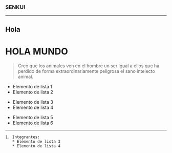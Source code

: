 ### SENKU!
---
Hola
---
HOLA MUNDO
==============
 > Creo que los animales ven en el hombre un ser igual a ellos que ha perdido de forma extraordinariamente peligrosa el sano intelecto animal.

- Elemento de lista 1
- Elemento de lista 2
* Elemento de lista 3
* Elemento de lista 4
+ Elemento de lista 5
+ Elemento de lista 6

---
~~~
1. Integrantes:
   * Elemento de lista 3
   * Elemento de lista 4
~~~
